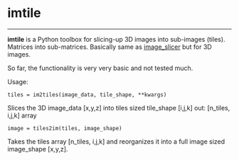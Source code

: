 # imtile
-------------------------------------------


**imtile** is a Python toolbox for slicing-up 3D images into sub-images (tiles). Matrices into sub-matrices.
Basically same as [image_slicer](https://github.com/samdobson/image_slicer) but for 3D images. 

So far, the functionality is very very basic and not tested much.

Usage:

```
tiles = im2tiles(image_data, tile_shape, **kwargs)
```
  Slices the 3D image_data [x,y,z] into tiles sized tile_shape [i,j,k]
  out: [n_tiles, i,j,k] array

```
image = tiles2im(tiles, image_shape)
```  
  Takes the tiles array [n_tiles, i,j,k] and reorganizes it into a full image sized image_shape [x,y,z].
  
